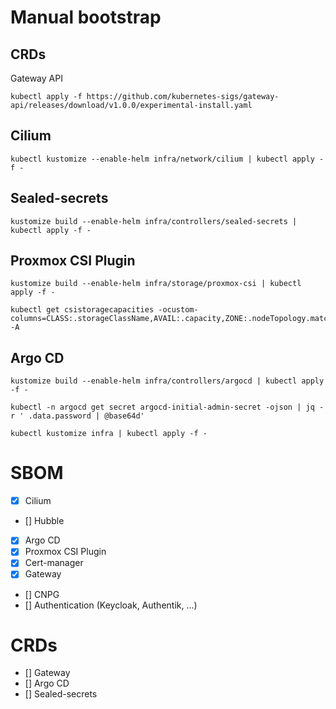 # Manual bootstrap

## CRDs

Gateway API

```shell
kubectl apply -f https://github.com/kubernetes-sigs/gateway-api/releases/download/v1.0.0/experimental-install.yaml
```

## Cilium

```shell
kubectl kustomize --enable-helm infra/network/cilium | kubectl apply -f -
```

## Sealed-secrets

```shell
kustomize build --enable-helm infra/controllers/sealed-secrets | kubectl apply -f -
```

## Proxmox CSI Plugin

```shell
kustomize build --enable-helm infra/storage/proxmox-csi | kubectl apply -f -
```

```shell
kubectl get csistoragecapacities -ocustom-columns=CLASS:.storageClassName,AVAIL:.capacity,ZONE:.nodeTopology.matchLabels -A
```

## Argo CD

```shell
kustomize build --enable-helm infra/controllers/argocd | kubectl apply -f -
```

```shell
kubectl -n argocd get secret argocd-initial-admin-secret -ojson | jq -r ' .data.password | @base64d'
```

```shell
kubectl kustomize infra | kubectl apply -f -
```

# SBOM

* [x] Cilium
* [] Hubble
* [x] Argo CD
* [x] Proxmox CSI Plugin
* [x] Cert-manager
* [X] Gateway
* [] CNPG
* [] Authentication (Keycloak, Authentik, ...)

# CRDs

* [] Gateway
* [] Argo CD
* [] Sealed-secrets